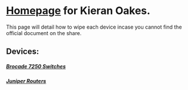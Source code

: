 # [Homepage](https://kioakes.github.io/) for Kieran Oakes.

This page will detail how to wipe each device incase you cannot find the official document on the share.

## Devices:
##### [Brocade 7250 Switches](./wiping-devices/ICX7250.md)
##### [Juniper Routers](./wiping-devices/srx550650.md)


